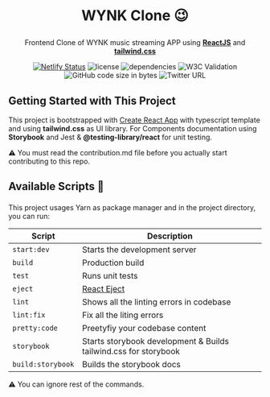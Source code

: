 # <p align="center">WYNK Clone :wink:</p>

<div align="center">

Frontend Clone of WYNK music streaming APP using **[ReactJS](https://reactjs.org/)** and **[tailwind.css](https://tailwindcss.com/)**

</div>

<div align="center">

[![Netlify Status](https://api.netlify.com/api/v1/badges/9b926b8c-052e-44b0-9331-9d53a8c74b26/deploy-status)](https://app.netlify.com/sites/compassionate-aryabhata-b5ed23/deploys)
<img alt="license" src="https://img.shields.io/badge/license-MIT-green">
<img alt="dependencies" src="https://img.shields.io/david/Rajesh-Royal/WYNK-Music-App-Clone?logoColor=%2300a538">
![W3C Validation](https://img.shields.io/w3c-validation/html?targetUrl=https%3A%2F%2Fwynk-clone.netlify.app%2F)
![GitHub code size in bytes](https://img.shields.io/github/languages/code-size/Rajesh-Royal/WYNK-Music-App-Clone)
![Twitter URL](https://img.shields.io/twitter/url?style=social&url=https%3A%2F%2Fgithub.com%2FRajesh-Royal%2FWYNK-Music-App-Clone)

</div>

## Getting Started with This Project

This project is bootstrapped with [Create React App](https://github.com/facebook/create-react-app) with typescript template and using **tailwind.css** as UI library. For Components documentation using **Storybook** and Jest & **@testing-library/react** for unit testing.

:warning: You must read the contribution.md file before you actually start contributing to this repo.

## <p>Available Scripts :helicopter:</p>

This project usages Yarn as package manager and in the project directory, you can run:

| Script | Description |
|--------|-------------|
| `start:dev` | Starts the development server|
| `build` | Production build |
|  `test` | Runs unit tests |
|  `eject` | [React Eject](https://create-react-app.dev/docs/available-scripts/#npm-run-eject) |
| `lint`  | Shows all the linting errors in codebase  |
| `lint:fix`  | Fix all the liting errors |
| `pretty:code`  | Preetyfiy your codebase content  |
| `storybook`  | Starts storybook development & Builds tailwind.css for storybook  |
| `build:storybook`  | Builds the storybook docs  |

:warning: You can ignore rest of the commands.
